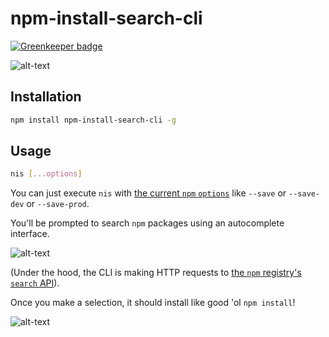 # npm-install-search-cli

[![Greenkeeper badge](https://badges.greenkeeper.io/jaebradley/npm-install-search-cli.svg)](https://greenkeeper.io/)

![alt-text](https://media.giphy.com/media/1akH8ZffIwX1XcIwWt/giphy.gif)

## Installation

```bash
npm install npm-install-search-cli -g
```

## Usage

```bash
nis [...options]
```

You can just execute `nis` with [the current `npm` `options`](https://docs.npmjs.com/cli/install) like `--save` or `--save-dev` or `--save-prod`.

You'll be prompted to search `npm` packages using an autocomplete interface.

![alt-text](https://imgur.com/hSRpcfT.png)

(Under the hood, the CLI is making HTTP requests to [the `npm` registry's `search` API](https://github.com/npm/registry/blob/master/docs/REGISTRY-API.md#get-v1search)).

Once you make a selection, it should install like good 'ol `npm install`!

![alt-text](https://imgur.com/ijG0lBQ.png)
